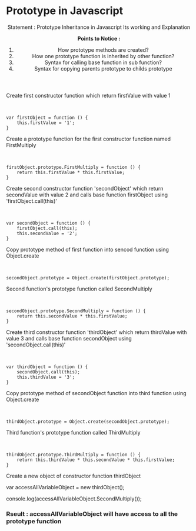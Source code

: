 # Prototype in Javascript
<header>Statement : Prototype Inheritance in Javascript
Its working and Explanation


<b>Points to Notice :</b>
1. How prototype methods are created?
2. How one prototype function is inherited by other function?
3. Syntax for calling base function in sub function?
4. Syntax for copying parents prototype to childs prototype
</header>

<p>Create first constructor function which return firstValue with value 1</p>
<br />
<code>
var firstObject = function () {
    this.firstValue = '1';
}
</code>

<p>Create a prototype function for the first constructor function named FirstMultiply</p>
<br />
<code>
firstObject.prototype.FirstMultiply = function () {
    return this.firstValue * this.firstValue;
}
</code>

<p>Create second constructor function 'secondObject' which return secondValue with value 2 and calls base function firstObject using 'firstObject.call(this)'</p>
<br />
<code>
var secondObject = function () {
    firstObject.call(this);
    this.secondValue = '2';
}
</code>

<p>Copy prototype method of first function into sencod function using Object.create</p>
<br />
<code>
secondObject.prototype = Object.create(firstObject.prototype);
</code>

<p>Second function's prototype function called SecondMultiply</p>
<br />
<code>
secondObject.prototype.SecondMultiply = function () {
    return this.secondValue * this.firstValue;
}
</code>

<p>Create third constructor function 'thirdObject' which return thirdValue with value 3 and calls base function secondObject using 'secondObject.call(this)'</p>
<br />
<code>
var thirdObject = function () {
    secondObject.call(this);
    this.thirdValue = '3';
}
</code>

<p>Copy prototype method of secondObject function into third function using Object.create</p>
<br />
<code>
thirdObject.prototype = Object.create(secondObject.prototype);
</code>

<p>Third function's prototype function called ThirdMultiply</p>
<br />
<code>
thirdObject.prototype.ThirdMultiply = function () {
    return this.thirdValue * this.secondValue * this.firstValue;
}
</code>

<p>Create a new object of constructor function thirdObject</p>
var accessAllVariableObject = new thirdObject();

console.log(accessAllVariableObject.SecondMultiply());

<h3>Rseult : accessAllVariableObject will have access to all the prototype function </h3>

